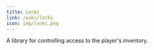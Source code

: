 ```yaml
---
title: Locki
link: /wiki/locki
icon: img/locki.png
---
```


A library for controlling access to the player's inventory.
